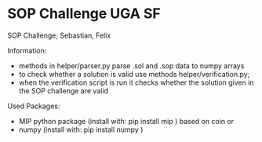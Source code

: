 # SOP Challenge UGA SF

SOP Challenge; Sebastian, Felix

Information:

* methods in helper/parser.py parse .sol and .sop data to numpy arrays
* to check whether a solution is valid use methods helper/verification.py;
* when the verification script is run it checks whether the solution given in the SOP challenge are valid


Used Packages:

* MIP python package (install with: pip install mip ) based on coin or
* numpy (install with: pip install numpy )